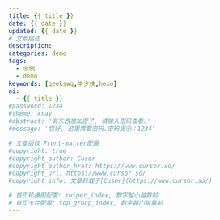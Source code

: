 ```yaml
---
title: {{ title }}
date: {{ date }}
updated: {{ date }}
# 文章描述
description: 
categories: demo
tags:
  - 示例
  - demo
keywords: [geekswg,毕少侠,hexo]
ai:
  - {{ title }}
#password: 1234
#theme: xray
#abstract: '有东西被加密了, 请输入密码查看.'
#message: '您好, 这里需要密码.密码提示：1234'

# 文章版权 Front-matter配置
#copyright: true
#copyright_author: Cusor
#copyright_author_href: https://www.cursor.so/ 
#copyright_url: https://www.cursor.so/
#copyright_info: 文章转载于[Cusor](https://www.cursor.so/)

# 首页轮播图配置: swiper_index, 数字越小越靠前
# 首页卡片配置: top_group_index, 数字越小越靠前
---
```

